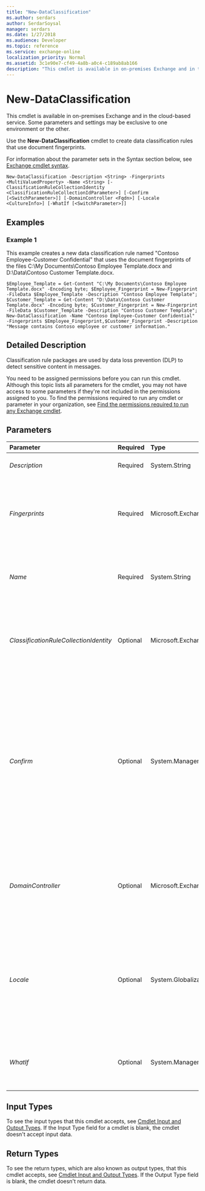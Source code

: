 ```yaml
---
title: "New-DataClassification"
ms.author: serdars
author: SerdarSoysal
manager: serdars
ms.date: 1/27/2018
ms.audience: Developer
ms.topic: reference
ms.service: exchange-online
localization_priority: Normal
ms.assetid: 3c1e90e7-cf49-4a8b-a0c4-c189ab8ab166
description: "This cmdlet is available in on-premises Exchange and in the cloud-based service. Some parameters and settings may be exclusive to one environment or the other."
---
```


# New-DataClassification

This cmdlet is available in on-premises Exchange and in the cloud-based service. Some parameters and settings may be exclusive to one environment or the other. 
  
Use the **New-DataClassification** cmdlet to create data classification rules that use document fingerprints.
  
For information about the parameter sets in the Syntax section below, see [Exchange cmdlet syntax](https://technet.microsoft.com/library/bb123552.aspx). 
  
```
New-DataClassification -Description <String> -Fingerprints <MultiValuedProperty> -Name <String> [-ClassificationRuleCollectionIdentity <ClassificationRuleCollectionIdParameter>] [-Confirm [<SwitchParameter>]] [-DomainController <Fqdn>] [-Locale <CultureInfo>] [-WhatIf [<SwitchParameter>]]

```

## Examples
<a name="Examples"> </a>

### Example 1

This example creates a new data classification rule named "Contoso Employee-Customer Confidential" that uses the document fingerprints of the files C:\My Documents\Contoso Employee Template.docx and D:\Data\Contoso Customer Template.docx.
  
```
$Employee_Template = Get-Content "C:\My Documents\Contoso Employee Template.docx" -Encoding byte; $Employee_Fingerprint = New-Fingerprint -FileData $Employee_Template -Description "Contoso Employee Template"; $Customer_Template = Get-Content "D:\Data\Contoso Customer Template.docx" -Encoding byte; $Customer_Fingerprint = New-Fingerprint -FileData $Customer_Template -Description "Contoso Customer Template"; New-DataClassification -Name "Contoso Employee-Customer Confidential" -Fingerprints $Employee_Fingerprint,$Customer_Fingerprint -Description "Message contains Contoso employee or customer information."
```

## Detailed Description
<a name="DetailedDescription"> </a>

Classification rule packages are used by data loss prevention (DLP) to detect sensitive content in messages.
  
You need to be assigned permissions before you can run this cmdlet. Although this topic lists all parameters for the cmdlet, you may not have access to some parameters if they're not included in the permissions assigned to you. To find the permissions required to run any cmdlet or parameter in your organization, see [Find the permissions required to run any Exchange cmdlet](https://technet.microsoft.com/library/mt432940.aspx).
  
## Parameters
<a name="DetailedDescription"> </a>

|**Parameter**|**Required**|**Type**|**Description**|
|:-----|:-----|:-----|:-----|
| _Description_ <br/> |Required  <br/> |System.String  <br/> |The  _Description_ parameter specifies a description for the data classification rule. <br/> |
| _Fingerprints_ <br/> |Required  <br/> |Microsoft.Exchange.Data.MultiValuedProperty  <br/> |The  _Fingerprints_ parameter specifies the byte-encoded files to use as document fingerprints. You can use multiple document fingerprints separated by commas. For instructions on how to import documents to use as templates for fingerprints, see[New-Fingerprint](new-fingerprint.md) or the[Examples](new-dataclassification.md#Examples) section. <br/> |
| _Name_ <br/> |Required  <br/> |System.String  <br/> |The  _Name_ parameter specifies a name for the data classification rule. The value must be less than 256 characters. <br/> The value of this parameter is used in the Policy Tip that's presented to users in Outlook on the web.  <br/> |
| _ClassificationRuleCollectionIdentity_ <br/> |Optional  <br/> |Microsoft.Exchange.Management.ClassificationDefinitions.ClassificationRuleCollectionIdParameter  <br/> |The  _ClassificationRuleCollectionIdentity_ parameter is reserved for future use. <br/> New data classification rules that you create are automatically added to the classification rule collection named Fingerprint Classification Collection.  <br/> |
| _Confirm_ <br/> |Optional  <br/> |System.Management.Automation.SwitchParameter  <br/> | The _Confirm_ switch specifies whether to show or hide the confirmation prompt. How this switch affects the cmdlet depends on if the cmdlet requires confirmation before proceeding. <br/>  Destructive cmdlets (for example, **Remove-\*** cmdlets) have a built-in pause that forces you to acknowledge the command before proceeding. For these cmdlets, you can skip the confirmation prompt by using this exact syntax: `-Confirm:$false`.  <br/>  Most other cmdlets (for example, **New-\*** and **Set-\*** cmdlets) don't have a built-in pause. For these cmdlets, specifying the _Confirm_ switch without a value introduces a pause that forces you acknowledge the command before proceeding. <br/> |
| _DomainController_ <br/> |Optional  <br/> |Microsoft.Exchange.Data.Fqdn  <br/> |This parameter is available only in on-premises Exchange.  <br/> The  _DomainController_ parameter specifies the domain controller that's used by this cmdlet to read data from or write data to Active Directory. You identify the domain controller by its fully qualified domain name (FQDN). For example, `dc01.contoso.com`.  <br/> |
| _Locale_ <br/> |Optional  <br/> |System.Globalization.CultureInfo  <br/> |The  _Locale_ parameter specifies the language that's associated with the data classification rule. <br/> Valid input for this parameter is a supported culture code value from the Microsoft .NET Framework **CultureInfo** class. For example, `da-DK` for Danish or `ja-JP` for Japanese. For more information, see[CultureInfo Class](https://go.microsoft.com/fwlink/p/?linkId=184859).  <br/> You can add additional language translations to the data classification rule by using the **Set-DataClassification** cmdlet. <br/> |
| _WhatIf_ <br/> |Optional  <br/> |System.Management.Automation.SwitchParameter  <br/> |The  _WhatIf_ switch simulates the actions of the command. You can use this switch to view the changes that would occur without actually applying those changes. You don't need to specify a value with this switch. <br/> |
   
## Input Types
<a name="InputTypes"> </a>

To see the input types that this cmdlet accepts, see [Cmdlet Input and Output Types](http://go.microsoft.com/fwlink/p/?linkId=616387). If the Input Type field for a cmdlet is blank, the cmdlet doesn't accept input data. 
  
## Return Types
<a name="ReturnTypes"> </a>

To see the return types, which are also known as output types, that this cmdlet accepts, see [Cmdlet Input and Output Types](http://go.microsoft.com/fwlink/p/?linkId=616387). If the Output Type field is blank, the cmdlet doesn't return data. 
  

